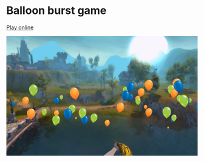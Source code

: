 # Balloon burst game

<a href="https://n1md7.github.io/gun_shoot/" target="blank">Play online</a>

![img.png](assets/cover.png)
